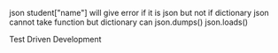 json
student["name"] will give error if it is json but not if dictionary
json cannot take function but dictionary can
json.dumps()
json.loads()

Test Driven Development
